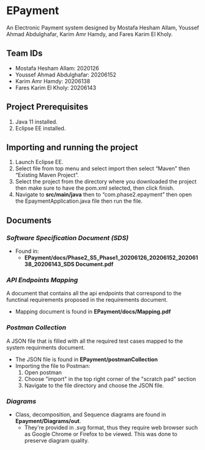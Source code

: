 # __EPayment__
An Electronic Payment system designed by Mostafa Hesham Allam, Youssef Ahmad Abdulghafar, Karim Amr Hamdy, and Fares Karim El Kholy.
 
## Team IDs
 * Mostafa Hesham Allam: 2020126
 * Youssef Ahmad Abdulghafar: 20206152
 * Karim Amr Hamdy: 20206138
 * Fares Karim El Kholy: 20206143  

## Project Prerequisites
1. Java 11 installed.
2. Eclipse EE installed.

## Importing and running the project
1. Launch Eclipse EE.
2. Select file from top menu and select import then select “Maven” then “Existing Maven Project”.
3. Select the project from the directory where you downloaded the project then make sure to have the pom.xml selected, then click finish.
4. Navigate to **src/main/java** then to “com.phase2.epayment” then open the EpaymentApplication.java file then run the file.

## Documents
### *Software Specification Document (SDS)*
* Found in:
  * **EPayment/docs/Phase2_S5_Phase1_20206126_20206152_20206138_20206143_SDS Document.pdf**

### *API Endpoints Mapping*
A document that contains all the api endpoints that correspond to the functinal requirements proposed in the requirements document.
* Mapping document is found in **EPayment/docs/Mapping.pdf**

### *Postman Collection*
A JSON file that is filled with all the required test cases mapped to the system requirments document.  
* The JSON file is found in __EPayment/postmanCollection__
* Importing the file to Postman:
  1. Open postman
  2. Choose "import" in the top right corner of the "scratch pad" section
  3. Navigate to the file directory and choose the JSON file.

### *Diagrams*
* Class, decomposition, and Sequence diagrams are found in **Epayment/Diagrams/out**. 
  * They're provided in .svg format, thus they require web browser such as Google Chrome or Firefox to be viewed. This was done to preserve diagram quality.


